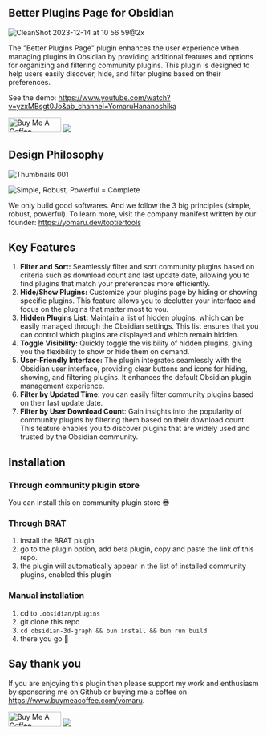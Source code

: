 ## Better Plugins Page for Obsidian

![CleanShot 2023-12-14 at 10 56 59@2x](https://github.com/TopTierTools/obsidian-better-plugin-page/assets/43137033/53fadbfa-440b-4f66-8e4c-c2ba14353d36)


The "Better Plugins Page" plugin enhances the user experience when managing plugins in Obsidian by providing additional features and options for organizing and filtering community plugins. This plugin is designed to help users easily discover, hide, and filter plugins based on their preferences.


See the demo: https://www.youtube.com/watch?v=yzxMBsgt0Jo&ab_channel=YomaruHananoshika

<a href="https://www.buymeacoffee.com/yomaru" target="_blank"><img src="https://cdn.buymeacoffee.com/buttons/v2/default-yellow.png" alt="Buy Me A Coffee" style="height: 30px !important;width: 105px !important;" ></a> [![](https://img.shields.io/static/v1?label=Sponsor&message=%E2%9D%A4&logo=GitHub&color=%23fe8e86)](https://github.com/sponsors/hananoshikayomaru)

## Design Philosophy

![Thumbnails 001](https://github.com/TopTierTools/obsidian-better-plugin-page/assets/43137033/725fe1a8-8d15-42ed-995d-86d36ee50a5c)

![Simple, Robust, Powerful = Complete](https://github.com/TopTierTools/obsidian-better-plugin-page/assets/43137033/83126663-8932-42a7-bfb4-47b109da1c29)

We only build good softwares. And we follow the 3 big principles (simple, robust, powerful). To learn more, visit the company manifest written by our founder: https://yomaru.dev/toptiertools


## Key Features

1. **Filter and Sort:** Seamlessly filter and sort community plugins based on criteria such as download count and last update date, allowing you to find plugins that match your preferences more efficiently.
2. **Hide/Show Plugins:** Customize your plugins page by hiding or showing specific plugins. This feature allows you to declutter your interface and focus on the plugins that matter most to you.
3. **Hidden Plugins List:** Maintain a list of hidden plugins, which can be easily managed through the Obsidian settings. This list ensures that you can control which plugins are displayed and which remain hidden.
4. **Toggle Visibility:** Quickly toggle the visibility of hidden plugins, giving you the flexibility to show or hide them on demand.
5. **User-Friendly Interface:** The plugin integrates seamlessly with the Obsidian user interface, providing clear buttons and icons for hiding, showing, and filtering plugins. It enhances the default Obsidian plugin management experience.
6. **Filter by Updated Time**: you can easily filter community plugins based on their last update date.
7. **Filter by User Download Count**: Gain insights into the popularity of community plugins by filtering them based on their download count. This feature enables you to discover plugins that are widely used and trusted by the Obsidian community.

## Installation

### Through community plugin store

You can install this on community plugin store 😎

### Through BRAT

1. install the BRAT plugin
2. go to the plugin option, add beta plugin, copy and paste the link of this repo.
3. the plugin will automatically appear in the list of installed community plugins, enabled this plugin

### Manual installation

1. cd to `.obsidian/plugins`
2. git clone this repo
3. `cd obsidian-3d-graph && bun install && bun run build`
4. there you go 🎉

## Say thank you

If you are enjoying this plugin then please support my work and enthusiasm by sponsoring me on Github or buying me a coffee on https://www.buymeacoffee.com/yomaru.

<a href="https://www.buymeacoffee.com/yomaru" target="_blank"><img src="https://cdn.buymeacoffee.com/buttons/v2/default-yellow.png" alt="Buy Me A Coffee" style="height: 30px !important;width: 105px !important;" ></a> [![](https://img.shields.io/static/v1?label=Sponsor&message=%E2%9D%A4&logo=GitHub&color=%23fe8e86)](https://github.com/sponsors/hananoshikayomaru)
